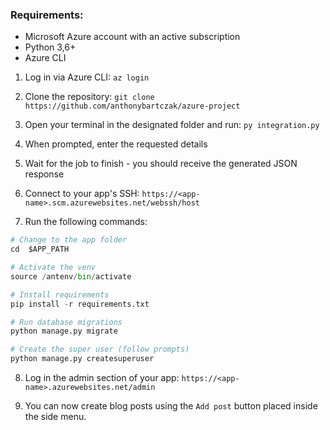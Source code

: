 ### Requirements:

* Microsoft Azure account with an active subscription
* Python 3,6+
* Azure CLI 

1. Log in via Azure CLI:
`az login`

2. Clone the repository:
`git clone https://github.com/anthonybartczak/azure-project`

3. Open your terminal in the designated folder and run:
`py integration.py`

4. When prompted, enter the requested details

5. Wait for the job to finish - you should receive the generated JSON response

6. Connect to your app's SSH:
```https://<app-name>.scm.azurewebsites.net/webssh/host```

7. Run the following commands:
```python
# Change to the app folder
cd  $APP_PATH

# Activate the venv
source /antenv/bin/activate

# Install requirements
pip install -r requirements.txt

# Run database migrations
python manage.py migrate

# Create the super user (follow prompts)
python manage.py createsuperuser
```

8. Log in the admin section of your app:
`https://<app-name>.azurewebsites.net/admin`

9. You can now create blog posts using the `Add post` button placed inside the side menu.